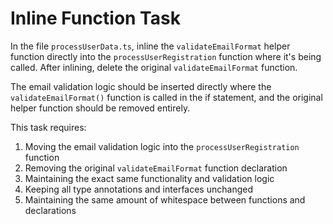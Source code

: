 # Inline Function Task

In the file `processUserData.ts`, inline the `validateEmailFormat` helper function directly into the `processUserRegistration` function where it's being called. After inlining, delete the original `validateEmailFormat` function.

The email validation logic should be inserted directly where the `validateEmailFormat()` function is called in the if statement, and the original helper function should be removed entirely.

This task requires:
1. Moving the email validation logic into the `processUserRegistration` function
2. Removing the original `validateEmailFormat` function declaration
3. Maintaining the exact same functionality and validation logic
4. Keeping all type annotations and interfaces unchanged
5. Maintaining the same amount of whitespace between functions and declarations
